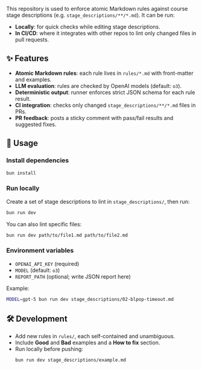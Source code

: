 This repository is used to enforce atomic Markdown rules against course stage descriptions (e.g. `stage_descriptions/**/*.md`). It can be run:
- **Locally**: for quick checks while editing stage descriptions.  
- **In CI/CD**: where it integrates with other repos to lint only changed files in pull requests.

## ✨ Features

- **Atomic Markdown rules**: each rule lives in `rules/*.md` with front-matter and examples.
- **LLM evaluation**: rules are checked by OpenAI models (default: `o3`).
- **Deterministic output**: runner enforces strict JSON schema for each rule result.
- **CI integration**: checks only changed `stage_descriptions/**/*.md` files in PRs.
- **PR feedback**: posts a sticky comment with pass/fail results and suggested fixes.

## 🚀 Usage

### Install dependencies

```bash
bun install
```

### Run locally

Create a set of stage descriptions to lint in `stage_descriptions/`, then run:

```bash
bun run dev
```

You can also lint specific files:

```bash
bun run dev path/to/file1.md path/to/file2.md
```

### Environment variables

* `OPENAI_API_KEY` (required)
* `MODEL` (default: `o3`)
* `REPORT_PATH` (optional; write JSON report here)

Example:

```bash
MODEL=gpt-5 bun run dev stage_descriptions/02-blpop-timeout.md
```

## 🛠 Development

* Add new rules in `rules/`, each self-contained and unambiguous.
* Include **Good** and **Bad** examples and a **How to fix** section.
* Run locally before pushing:
  ```bash
  bun run dev stage_descriptions/example.md
  ```
